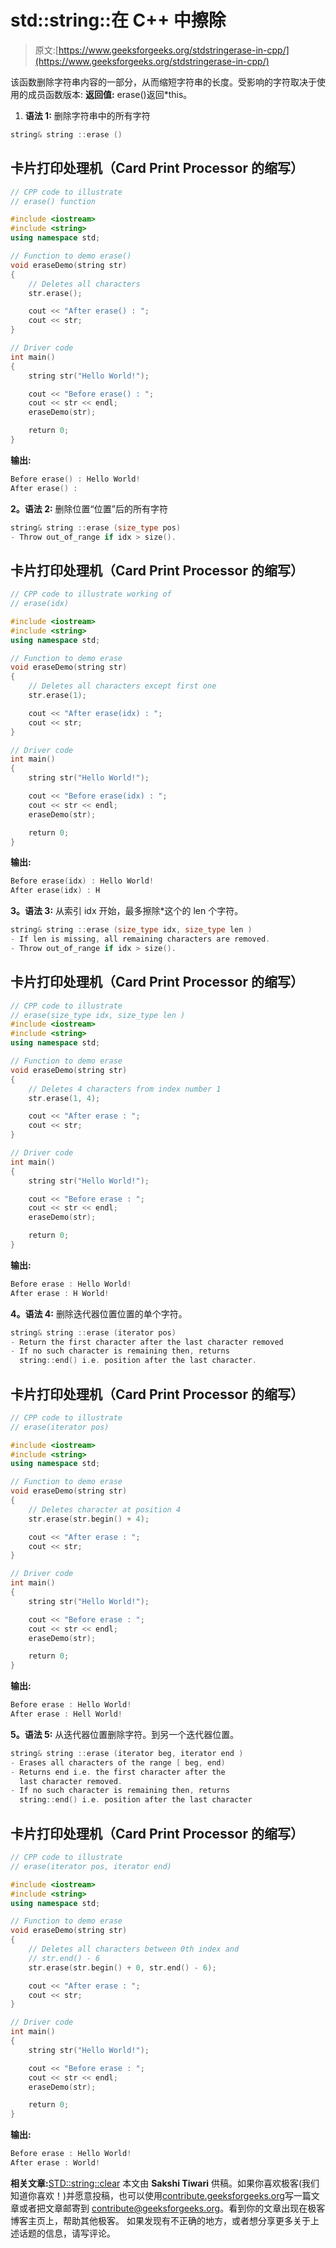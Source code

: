 # std::string::在 C++ 中擦除

> 原文:[https://www.geeksforgeeks.org/stdstringerase-in-cpp/](https://www.geeksforgeeks.org/stdstringerase-in-cpp/)

该函数删除字符串内容的一部分，从而缩短字符串的长度。受影响的字符取决于使用的成员函数版本:
**返回值:** erase()返回*this。

1.  **语法 1:** 删除字符串中的所有字符

```cpp
string& string ::erase ()

```

## 卡片打印处理机（Card Print Processor 的缩写）

```cpp
// CPP code to illustrate
// erase() function

#include <iostream>
#include <string>
using namespace std;

// Function to demo erase()
void eraseDemo(string str)
{
    // Deletes all characters
    str.erase();

    cout << "After erase() : ";
    cout << str;
}

// Driver code
int main()
{
    string str("Hello World!");

    cout << "Before erase() : ";
    cout << str << endl;
    eraseDemo(str);

    return 0;
}
```

**输出:**

```cpp
Before erase() : Hello World!
After erase() : 

```

**2。语法 2:** 删除位置“位置”后的所有字符

```cpp
string& string ::erase (size_type pos)
- Throw out_of_range if idx > size().

```

## 卡片打印处理机（Card Print Processor 的缩写）

```cpp
// CPP code to illustrate working of
// erase(idx)

#include <iostream>
#include <string>
using namespace std;

// Function to demo erase
void eraseDemo(string str)
{
    // Deletes all characters except first one
    str.erase(1);

    cout << "After erase(idx) : ";
    cout << str;
}

// Driver code
int main()
{
    string str("Hello World!");

    cout << "Before erase(idx) : ";
    cout << str << endl;
    eraseDemo(str);

    return 0;
}
```

**输出:**

```cpp
Before erase(idx) : Hello World!
After erase(idx) : H

```

**3。语法 3:** 从索引 idx 开始，最多擦除*这个的 len 个字符。

```cpp
string& string ::erase (size_type idx, size_type len )
- If len is missing, all remaining characters are removed.
- Throw out_of_range if idx > size().

```

## 卡片打印处理机（Card Print Processor 的缩写）

```cpp
// CPP code to illustrate
// erase(size_type idx, size_type len )
#include <iostream>
#include <string>
using namespace std;

// Function to demo erase
void eraseDemo(string str)
{
    // Deletes 4 characters from index number 1
    str.erase(1, 4);

    cout << "After erase : ";
    cout << str;
}

// Driver code
int main()
{
    string str("Hello World!");

    cout << "Before erase : ";
    cout << str << endl;
    eraseDemo(str);

    return 0;
}
```

**输出:**

```cpp
Before erase : Hello World!
After erase : H World!

```

**4。语法 4:** 删除迭代器位置位置的单个字符。

```cpp
string& string ::erase (iterator pos)
- Return the first character after the last character removed
- If no such character is remaining then, returns 
  string::end() i.e. position after the last character.

```

## 卡片打印处理机（Card Print Processor 的缩写）

```cpp
// CPP code to illustrate
// erase(iterator pos)

#include <iostream>
#include <string>
using namespace std;

// Function to demo erase
void eraseDemo(string str)
{
    // Deletes character at position 4
    str.erase(str.begin() + 4);

    cout << "After erase : ";
    cout << str;
}

// Driver code
int main()
{
    string str("Hello World!");

    cout << "Before erase : ";
    cout << str << endl;
    eraseDemo(str);

    return 0;
}
```

**输出:**

```cpp
Before erase : Hello World!
After erase : Hell World!

```

**5。语法 5:** 从迭代器位置删除字符。到另一个迭代器位置。

```cpp
string& string ::erase (iterator beg, iterator end )
- Erases all characters of the range [ beg, end)
- Returns end i.e. the first character after the
  last character removed.
- If no such character is remaining then, returns 
  string::end() i.e. position after the last character

```

## 卡片打印处理机（Card Print Processor 的缩写）

```cpp
// CPP code to illustrate
// erase(iterator pos, iterator end)

#include <iostream>
#include <string>
using namespace std;

// Function to demo erase
void eraseDemo(string str)
{
    // Deletes all characters between 0th index and
    // str.end() - 6
    str.erase(str.begin() + 0, str.end() - 6);

    cout << "After erase : ";
    cout << str;
}

// Driver code
int main()
{
    string str("Hello World!");

    cout << "Before erase : ";
    cout << str << endl;
    eraseDemo(str);

    return 0;
}
```

**输出:**

```cpp
Before erase : Hello World!
After erase : World!

```

**相关文章:**[STD::string::clear](https://www.geeksforgeeks.org/stdstringclear-in-cpp/)
本文由 **Sakshi Tiwari** 供稿。如果你喜欢极客(我们知道你喜欢！)并愿意投稿，也可以使用[contribute.geeksforgeeks.org](http://www.contribute.geeksforgeeks.org)写一篇文章或者把文章邮寄到 contribute@geeksforgeeks.org。看到你的文章出现在极客博客主页上，帮助其他极客。
如果发现有不正确的地方，或者想分享更多关于上述话题的信息，请写评论。
